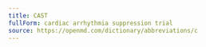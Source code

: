 ```yaml
---
title: CAST
fullForm: cardiac arrhythmia suppression trial
source: https://openmd.com/dictionary/abbreviations/c
---
```

